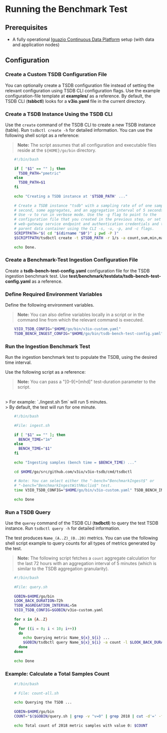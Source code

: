 # Running the Benchmark Test

## Prerequisites
- A fully operational [Iguazio Continuous Data Platform](https://www.iguazio.com) setup (with data and application nodes)
 
## Configuration

### Create a Custom TSDB Configuration File

You can optionally create a TSDB configuration file instead of setting the relevant configuration using TSDB CLI configuration flags.
Use the example configuration-file template at **examples/** as a reference.
By default, the TSDB CLI (**tsbbctl**) looks for a **v3io.yaml** file in the current directory.

### Create a TSDB Instance Using the TSDB CLI

Use the `create` command of the TSDB CLI to create a new TSDB instance (table).
Run `tsdbctl create -h` for detailed information.
You can use the following shell script as a reference:
> **Note:** The script assumes that all configuration and executable files reside at the `${HOME}/go/bin` directory.
```bash
    #!/bin/bash
    
    if [ "$1" == "" ]; then
      TSDB_PATH="pmetric"
    else
      TSDB_PATH=$1
    fi
    
    echo "Creating a TSDB instance at '$TSDB_PATH' ..."
    
    # Create a TSDB instance "tsdb" with a sampling rate of of one sample per
    # second, some aggregates, and an aggregation interval of 5 seconds.
    # Use -v to run in verbose mode. Use the -g flag to point to the
    # configuration file that you created in the previous step, or set the
    # web-gateway service endpoint and authentication credentials and the
    # parent data container using the CLI -s, -u, -p, and -c flags.
    SCRIPTPATH="$( cd "$(dirname "$0")" ; pwd -P )"
    $SCRIPTPATH/tsdbctl create -t $TSDB_PATH -r 1/s -a count,sum,min,max -i 5 -v -g $SCRIPTPATH/v3io-custom.yaml
    
    echo Done.
```

### Create a Benchmark-Test Ingestion Configuration File

Create a **tsdb-bench-test-config.yaml** configuration file for the TSDB ingestion benchmark test.
Use **test/benchmark/testdata/tsdb-bench-test-config.yaml** as a reference.

### Define Required Environment Variables

Define the following environment variables.

> **Note:** You can also define variables locally in a script or in the command line from which the relevant command is executed.

```bash 
    V3IO_TSDB_CONFIG="$HOME/go/bin/v3io-custom.yaml"
    TSDB_BENCH_INGEST_CONFIG="$HOME/go/bin/tsdb-bench-test-config.yaml"
```

### Run the Ingestion Benchmark Test

Run the ingestion benchmark test to populate the TSDB, using the desired time interval.

Use the following script as a reference:
> **Note:** You can pass a "[0-9]+[mhd]" test-duration parameter to the script.
<br/>
> For example: `./ingest.sh 5m` will run 5 minutes.
<br>
> By default, the test will run for one minute.

```bash
    #!/bin/bash
    
    #File: ingest.sh
    
    if [ "$1" == "" ]; then
      BENCH_TIME="1m"
    else
      BENCH_TIME="$1"
    fi
    
    echo "Ingesting samples (bench time = $BENCH_TIME) ..."
    
    cd $HOME/go/src/github.com/v3io/v3io-tsdb/cmd/tsdbctl
    
    # Note: You can select either the "-bench=^BenchmarkIngest$" or
    # "-bench=^BenchmarkIngestWithNuclio$" test.
    time V3IO_TSDB_CONFIG="$HOME/go/bin/v3io-custom.yaml" TSDB_BENCH_INGEST_CONFIG="$HOME/go/bin/tsdb-bench-test-config.yaml" go test -benchtime $BENCH_TIME -run=DO_NOT_RUN_TESTS -bench=^BenchmarkIngest$ ../../test/benchmark
    
    echo Done
```

### Run a TSDB Query

Use the `querey` command of the TSDB CLI (**tsdbctl**) to query the test TSDB instance.
Run `tsdbctl query -h` for detailed information.

The test produces `Name_(A..Z)_(0..20)` metrics.
You can use the following shell script example to query counts for all types of metrics generated by the test.

> **Note:** The following script fetches a `count` aggregate calculation for the last 72 hours with an aggregation interval of 5 minutes (which is similar to the TSDB aggregation granularity).

```bash
    #!/bin/bash
    
    #File: query.sh
    
    GOBIN=$HOME/go/bin
    LOOK_BACK_DURATION=72h
    TSDB_AGGREGATION_INTERVAL=5m
    V3IO_TSDB_CONFIG=$GOBIN/v3io-custom.yaml
    
    for x in {A..Z}
    do
      for ((i = 0; i < 10; i++))
      do
        echo Querying metric Name_${x}_${i} ...
        $GOBIN/tsdbctl query Name_${x}_${i} -a count -l $LOOK_BACK_DURATION -i $TSDB_AGGREGATION_INTERVAL -g $V3IO_CONF
      done
    done
    
    echo Done
```

### Example: Calculate a Total Samples Count

```bash
    #!/bin/bash
   
    # File: count-all.sh
     
    echo Querying the TSDB ...
    
    GOBIN=$HOME/go/bin
    COUNT="$($GOBIN/query.sh | grep -v "v=0" | grep 2018 | cut -d'=' -f 2 | awk '{s+=$1} END {print s}')"
    
    echo Total count of 2018 metric samples with value 0: $COUNT
```

